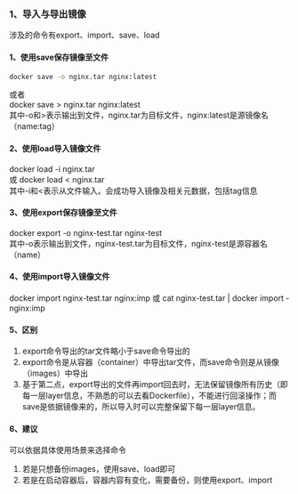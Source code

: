 ### 1、导入与导出镜像
涉及的命令有export、import、save、load
#### 1、使用save保存镜像至文件
```Bash
docker save -o nginx.tar nginx:latest
```
或者  
docker save > nginx.tar nginx:latest  
其中-o和>表示输出到文件，nginx.tar为目标文件，nginx:latest是源镜像名（name:tag）  
#### 2、使用load导入镜像文件  
docker load -i nginx.tar  
或
docker load < nginx.tar  
其中-i和<表示从文件输入。会成功导入镜像及相关元数据，包括tag信息  
#### 3、使用export保存镜像至文件
docker export -o nginx-test.tar nginx-test  
其中-o表示输出到文件，nginx-test.tar为目标文件，nginx-test是源容器名（name）
#### 4、使用import导入镜像文件 
docker import nginx-test.tar nginx:imp
或
cat nginx-test.tar | docker import - nginx:imp
#### 5、区别
1. export命令导出的tar文件略小于save命令导出的
2. export命令是从容器（container）中导出tar文件，而save命令则是从镜像（images）中导出
3. 基于第二点，export导出的文件再import回去时，无法保留镜像所有历史（即每一层layer信息，不熟悉的可以去看Dockerfile），不能进行回滚操作；而save是依据镜像来的，所以导入时可以完整保留下每一层layer信息。
#### 6、建议
可以依据具体使用场景来选择命令
1. 若是只想备份images，使用save、load即可
2. 若是在启动容器后，容器内容有变化，需要备份，则使用export、import


